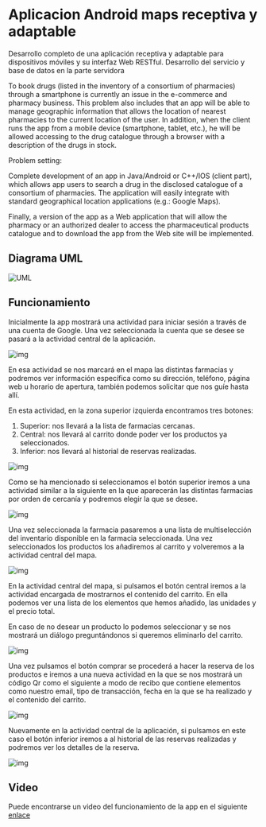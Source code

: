 # Aplicacion Android maps receptiva y adaptable

Desarrollo completo de una aplicación receptiva y adaptable para dispositivos móviles y su interfaz Web RESTful. Desarrollo del servicio y base de datos en la parte servidora

To book drugs (listed in the inventory of a consortium of pharmacies) through a smartphone is currently an issue in the e-commerce and pharmacy business. This problem also includes that an app will be able to manage geographic information that allows the location of nearest pharmacies to the current location of the user. In addition, when the client runs the app from a mobile device (smartphone, tablet, etc.), he  will be allowed accessing to the drug catalogue through a browser with a description of the drugs in stock.

Problem setting:

Complete development of an app in Java/Android or C++/IOS (client part), which allows app users to search a drug in the disclosed catalogue of a consortium of pharmacies. The application will easily integrate with standard geographical location applications (e.g.: Google Maps). 

Finally, a version of the app as a Web application that will allow the pharmacy or an authorized dealer to access the pharmaceutical products catalogue and to download the app from the Web site will be implemented.

## Diagrama UML

![UML](DOC/diagrama.png)

## Funcionamiento

Inicialmente la app mostrará una actividad para iniciar sesión a través de una cuenta de Google. Una vez seleccionada la cuenta que se desee se pasará a la actividad central de la aplicación.

![img](DOC/MainActivity.png)

En esa actividad se nos marcará en el mapa las distintas farmacias y podremos ver información específica como su dirección, teléfono, página web u horario de apertura, también podemos solicitar que nos guíe hasta allí.

En esta actividad, en la zona superior izquierda encontramos tres botones:
1. Superior: nos llevará a la lista de farmacias cercanas.
2. Central: nos llevará al carrito donde poder ver los productos ya seleccionados.
3. Inferior: nos llevará al historial de reservas realizadas.

![img](DOC/MapsActivity.png)

Como se ha mencionado si seleccionamos el botón superior iremos a una actividad similar a la siguiente en la que aparecerán las distintas farmacias por orden de cercanía y podremos elegir la que se desee.

![img](DOC/ListaFarmaciasActivity.png)

Una vez seleccionada la farmacia pasaremos a una lista de multiselección del inventario disponible en la farmacia seleccionada. Una vez seleccionados los productos los añadiremos al carrito y volveremos a la actividad central del mapa.

![img](DOC/ListaProductosActivity.png)

En la actividad central del mapa, si pulsamos el botón central iremos a la actividad encargada de mostrarnos el contenido del carrito. En ella podemos ver una lista de los elementos que hemos añadido, las unidades y el precio total.

En caso de no desear un producto lo podemos seleccionar y se nos mostrará un diálogo preguntándonos si queremos eliminarlo del carrito.

![img](DOC/Carrito.png)

Una vez pulsamos el botón comprar se procederá a hacer la reserva de los productos e iremos a una nueva actividad  en la que se nos mostrará un código Qr como el siguiente a modo de recibo que contiene elementos como nuestro email, tipo de transacción, fecha en la que se ha realizado y el contenido del carrito.

![img](DOC/HacerReservaActivity.png)

Nuevamente en la actividad central de la aplicación, si pulsamos en este caso el botón inferior iremos a al historial de las reservas realizadas y podremos ver los detalles de la reserva.

![img](DOC/DetallesReservaActivity.png)


## Video

Puede encontrarse un video del funcionamiento de la app en el siguiente [enlace](https://www.youtube.com/watch?v=yHRL6B2Xp1Q&feature=youtu.be)